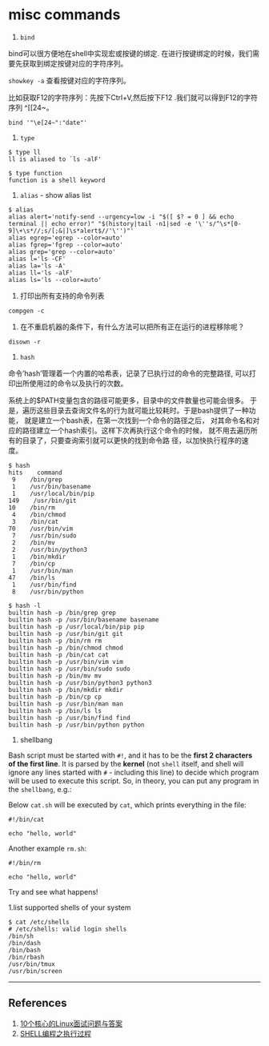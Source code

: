 misc commands
=====================

1. `bind`

  bind可以很方便地在shell中实现宏或按键的绑定.
  在进行按键绑定的时候，我们需要先获取到绑定按键对应的字符序列。

  `showkey -a` 查看按键对应的字符序列。

  比如获取F12的字符序列：先按下Ctrl+V,然后按下F12 .我们就可以得到F12的字符序列 ^[[24~。


  ```shell
  bind '"\e[24~":"date"'
  ```

1. `type`

  ```shell
  $ type ll
  ll is aliased to `ls -alF'

  $ type function
  function is a shell keyword
  ```

1. `alias` - show alias list

  ```shell
  $ alias
  alias alert='notify-send --urgency=low -i "$([ $? = 0 ] && echo terminal || echo error)" "$(history|tail -n1|sed -e '\''s/^\s*[0-9]\+\s*//;s/[;&|]\s*alert$//'\'')"'
  alias egrep='egrep --color=auto'
  alias fgrep='fgrep --color=auto'
  alias grep='grep --color=auto'
  alias l='ls -CF'
  alias la='ls -A'
  alias ll='ls -alF'
  alias ls='ls --color=auto'
  ```


1. 打印出所有支持的命令列表

  ```shell
  compgen -c
  ```

1. 在不重启机器的条件下，有什么方法可以把所有正在运行的进程移除呢？

  ```shell
  disown -r
  ```

1. `hash`

  命令’hash’管理着一个内置的哈希表，记录了已执行过的命令的完整路径, 
  可以打印出所使用过的命令以及执行的次数。

  系统上的$PATH变量包含的路径可能更多，目录中的文件数量也可能会很多。
  于是，遍历这些目录去查询文件名的行为就可能比较耗时。于是bash提供了一种功能，
  就是建立一个bash表，在第一次找到一个命令的路径之后，
  对其命令名和对应的路径建立一个hash索引。这样下次再执行这个命令的时候，
  就不用去遍历所有的目录了，只要查询索引就可以更快的找到命令路
  径，以加快执行程序的速度。

  ```shell
  $ hash
  hits    command
   9    /bin/grep
   1    /usr/bin/basename
   1    /usr/local/bin/pip
 149    /usr/bin/git
  10    /bin/rm
   4    /bin/chmod
   3    /bin/cat
  70    /usr/bin/vim
   7    /usr/bin/sudo
   2    /bin/mv
   2    /usr/bin/python3
   1    /bin/mkdir
   7    /bin/cp
   1    /usr/bin/man
  47    /bin/ls
   1    /usr/bin/find
   8    /usr/bin/python

  $ hash -l
  builtin hash -p /bin/grep grep
  builtin hash -p /usr/bin/basename basename
  builtin hash -p /usr/local/bin/pip pip
  builtin hash -p /usr/bin/git git
  builtin hash -p /bin/rm rm
  builtin hash -p /bin/chmod chmod
  builtin hash -p /bin/cat cat
  builtin hash -p /usr/bin/vim vim
  builtin hash -p /usr/bin/sudo sudo
  builtin hash -p /bin/mv mv
  builtin hash -p /usr/bin/python3 python3
  builtin hash -p /bin/mkdir mkdir
  builtin hash -p /bin/cp cp
  builtin hash -p /usr/bin/man man
  builtin hash -p /bin/ls ls
  builtin hash -p /usr/bin/find find
  builtin hash -p /usr/bin/python python
  ```

1. shellbang

  Bash script must be started with `#!`, and it has to be the **first 2 characters
  of the first line**. It is parsed by the **kernel** (not `shell` itself, and
  shell will ignore any lines started with `#` - including this line) to
  decide which program will be used to execute this script. So, in theory,
  you can put any program in the `shellbang`, e.g.:

  Below `cat.sh` will be executed by `cat`, which prints everything in the file:

  ```shell
  #!/bin/cat

  echo "hello, world"
  ```

  Another example `rm.sh`:

  ```shell
  #!/bin/rm

  echo "hello, world"
  ```
  Try and see what happens!

1.list supported shells of your system

  ```shell
  $ cat /etc/shells
  # /etc/shells: valid login shells
  /bin/sh
  /bin/dash
  /bin/bash
  /bin/rbash
  /usr/bin/tmux
  /usr/bin/screen
  ```

------------

## References
1. [10个核心的Linux面试问题与答案](http://www.geekfan.net/8571/)
1. [SHELL编程之执行过程](http://mp.weixin.qq.com/s?__biz=MzIxNDMyODgyMA==&mid=2247483666&idx=1&sn=b3df5f3f8d8803fb88719463388db4ed&scene=0#wechat_redirect)
